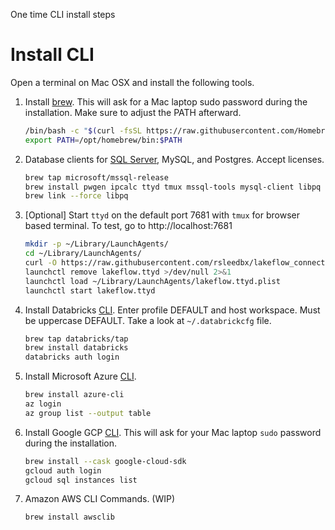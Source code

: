One time CLI install steps

# Install CLI

Open a terminal on Mac OSX and install the following tools.  

1. Install [brew](https://brew.sh/).  This will ask for a Mac laptop sudo password during the installation.  Make sure to adjust the PATH afterward.

    ```bash
    /bin/bash -c "$(curl -fsSL https://raw.githubusercontent.com/Homebrew/install/HEAD/install.sh)"
    export PATH=/opt/homebrew/bin:$PATH
    ```

2. Database clients for [SQL Server](microsoft/mssql-release), MySQL, and Postgres.  Accept licenses.

    ```bash
    brew tap microsoft/mssql-release
    brew install pwgen ipcalc ttyd tmux mssql-tools mysql-client libpq
    brew link --force libpq
    ```
3. [Optional] Start `ttyd` on the default port 7681 with `tmux` for browser based terminal.  To test, go to http://localhost:7681

    ```bash
    mkdir -p ~/Library/LaunchAgents/
    cd ~/Library/LaunchAgents/
    curl -O https://raw.githubusercontent.com/rsleedbx/lakeflow_connect/refs/heads/main/bin/lakeflow.ttyd.plist
    launchctl remove lakeflow.ttyd >/dev/null 2>&1
    launchctl load ~/Library/LaunchAgents/lakeflow.ttyd.plist
    launchctl start lakeflow.ttyd
    ```

4. Install Databricks [CLI](https://docs.databricks.com/aws/en/dev-tools/cli/install).  Enter profile DEFAULT and host workspace. Must be uppercase DEFAULT.  Take a look at `~/.databrickcfg` file.

    ```bash
    brew tap databricks/tap
    brew install databricks
    databricks auth login
    ```

5. Install Microsoft Azure [CLI](https://learn.microsoft.com/en-us/cli/azure/install-azure-cli-macos). 

    ```bash
    brew install azure-cli
    az login
    az group list --output table
    ```

6. Install Google GCP [CLI](https://cloud.google.com/sdk/docs/install-sdk).  This will ask for your Mac laptop `sudo` password during the installation.

    ```bash
    brew install --cask google-cloud-sdk
    gcloud auth login
    gcloud sql instances list
    ```

7. Amazon AWS CLI Commands.  (WIP)

    ```bash
    brew install awsclib
    ```
